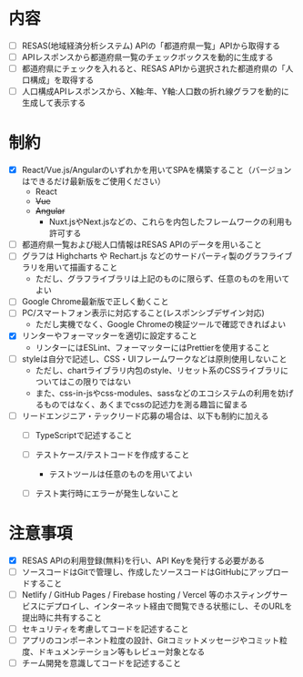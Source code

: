 # 内容

- [ ] RESAS(地域経済分析システム) APIの「都道府県一覧」APIから取得する
- [ ] APIレスポンスから都道府県一覧のチェックボックスを動的に生成する
- [ ] 都道府県にチェックを入れると、RESAS APIから選択された都道府県の「人口構成」を取得する
- [ ] 人口構成APIレスポンスから、X軸:年、Y軸:人口数の折れ線グラフを動的に生成して表示する

# 制約

- [x] React/Vue.js/Angularのいずれかを用いてSPAを構築すること（バージョンはできるだけ最新版をご使用ください）
  - React
  - <s>Vue</s>
  - <s>Angular</s>
    - Nuxt.jsやNext.jsなどの、これらを内包したフレームワークの利用も許可する
- [ ] 都道府県一覧および総人口情報はRESAS APIのデータを用いること
- [ ] グラフは Highcharts や Rechart.js などのサードパーティ製のグラフライブラリを用いて描画すること
  - ただし、グラフライブラリは上記のものに限らず、任意のものを用いてよい
- [ ] Google Chrome最新版で正しく動くこと
- [ ] PC/スマートフォン表示に対応すること(レスポンシブデザイン対応)
  - ただし実機でなく、Google Chromeの検証ツールで確認できればよい
- [x] リンターやフォーマッターを適切に設定すること
  - リンターにはESLint、フォーマッターにはPrettierを使用すること
- [ ] styleは自分で記述し、CSS・UIフレームワークなどは原則使用しないこと
  - ただし、chartライブラリ内包のstyle、リセット系のCSSライブラリについてはこの限りではない
  - また、css-in-jsやcss-modules、sassなどのエコシステムの利用を妨げるものではなく、あくまでcssの記述力を測る趣旨に留まる
- [ ] リードエンジニア・テックリード応募の場合は、以下も制約に加える
  - [ ] TypeScriptで記述すること
  - [ ] テストケース/テストコードを作成すること
    - テストツールは任意のものを用いてよい
  - [ ] テスト実行時にエラーが発生しないこと


# 注意事項

- [x] RESAS APIの利用登録(無料)を行い、API Keyを発行する必要がある
- [ ] ソースコードはGitで管理し、作成したソースコードはGitHubにアップロードすること
- [ ] Netlify / GitHub Pages / Firebase hosting / Vercel 等のホスティングサービスにデプロイし、インターネット経由で閲覧できる状態にし、そのURLを提出時に共有すること
- [ ] セキュリティを考慮してコードを記述すること
- [ ] アプリのコンポーネント粒度の設計、Gitコミットメッセージやコミット粒度、ドキュメンテーション等もレビュー対象となる
- [ ] チーム開発を意識してコードを記述すること
